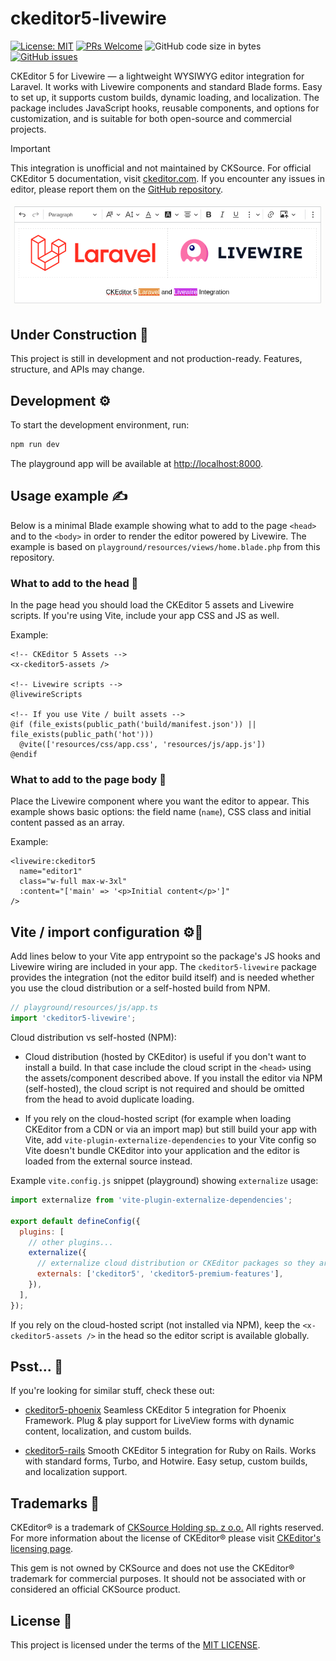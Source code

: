 # ckeditor5-livewire

[![License: MIT](https://img.shields.io/badge/License-MIT-blue.svg?style=flat-square)](LICENSE)
[![PRs Welcome](https://img.shields.io/badge/PRs-welcome-green.svg?style=flat-square)](http://makeapullrequest.com)
![GitHub code size in bytes](https://img.shields.io/github/languages/code-size/mati365/ckeditor5-livewire?style=flat-square)
[![GitHub issues](https://img.shields.io/github/issues/mati365/ckeditor5-livewire?style=flat-square)](https://github.com/Mati365/ckeditor5-livewire/issues)

CKEditor 5 for Livewire — a lightweight WYSIWYG editor integration for Laravel. It works with Livewire components and standard Blade forms. Easy to set up, it supports custom builds, dynamic loading, and localization. The package includes JavaScript hooks, reusable components, and options for customization, and is suitable for both open-source and commercial projects.

> [!IMPORTANT]
> This integration is unofficial and not maintained by CKSource. For official CKEditor 5 documentation, visit [ckeditor.com](https://ckeditor.com/docs/ckeditor5/latest/). If you encounter any issues in editor, please report them on the [GitHub repository](https://github.com/ckeditor/ckeditor5/issues).

<p align="center">
  <img src="docs/intro-classic-editor.png" alt="CKEditor 5 Classic Editor in Laravel Livewire application">
</p>

## Under Construction 🚧

This project is still in development and not production-ready. Features, structure, and APIs may change.

## Development ⚙️

To start the development environment, run:

```bash
npm run dev
```

The playground app will be available at [http://localhost:8000](http://localhost:8000).

## Usage example ✍️

Below is a minimal Blade example showing what to add to the page `<head>` and to the `<body>` in order to render the editor powered by Livewire. The example is based on `playground/resources/views/home.blade.php` from this repository.

### What to add to the head 🔗

In the page head you should load the CKEditor 5 assets and Livewire scripts. If you're using Vite, include your app CSS and JS as well.

Example:

```blade
<!-- CKEditor 5 Assets -->
<x-ckeditor5-assets />

<!-- Livewire scripts -->
@livewireScripts

<!-- If you use Vite / built assets -->
@if (file_exists(public_path('build/manifest.json')) || file_exists(public_path('hot')))
  @vite(['resources/css/app.css', 'resources/js/app.js'])
@endif
```

### What to add to the page body 🧩

Place the Livewire component where you want the editor to appear. This example shows basic options: the field name (`name`), CSS class and initial content passed as an array.

Example:

```blade
<livewire:ckeditor5
  name="editor1"
  class="w-full max-w-3xl"
  :content="['main' => '<p>Initial content</p>']"
/>
```

## Vite / import configuration ⚙️🔌

Add lines below to your Vite app entrypoint so the package's JS hooks and Livewire wiring are included in your app. The `ckeditor5-livewire` package provides the integration (not the editor build itself) and is needed whether you use the cloud distribution or a self-hosted build from NPM.

```js
// playground/resources/js/app.ts
import 'ckeditor5-livewire';
```

Cloud distribution vs self-hosted (NPM):

- Cloud distribution (hosted by CKEditor) is useful if you don't want to install a build. In that case include the cloud script in the `<head>` using the assets/component described above. If you install the editor via NPM (self-hosted), the cloud script is not required and should be omitted from the head to avoid duplicate loading.

- If you rely on the cloud-hosted script (for example when loading CKEditor from a CDN or via an import map) but still build your app with Vite, add `vite-plugin-externalize-dependencies` to your Vite config so Vite doesn't bundle CKEditor into your application and the editor is loaded from the external source instead.

Example `vite.config.js` snippet (playground) showing `externalize` usage:

```js
import externalize from 'vite-plugin-externalize-dependencies';

export default defineConfig({
  plugins: [
    // other plugins...
    externalize({
      // externalize cloud distribution or CKEditor packages so they are loaded from CDN
      externals: ['ckeditor5', 'ckeditor5-premium-features'],
    }),
  ],
});
```

If you rely on the cloud-hosted script (not installed via NPM), keep the `<x-ckeditor5-assets />` in the head so the editor script is available globally.

## Psst... 👀

If you're looking for similar stuff, check these out:

- [ckeditor5-phoenix](https://github.com/Mati365/ckeditor5-phoenix)
  Seamless CKEditor 5 integration for Phoenix Framework. Plug & play support for LiveView forms with dynamic content, localization, and custom builds.

- [ckeditor5-rails](https://github.com/Mati365/ckeditor5-rails)
  Smooth CKEditor 5 integration for Ruby on Rails. Works with standard forms, Turbo, and Hotwire. Easy setup, custom builds, and localization support.

## Trademarks 📜

CKEditor® is a trademark of [CKSource Holding sp. z o.o.](https://cksource.com/) All rights reserved. For more information about the license of CKEditor® please visit [CKEditor's licensing page](https://ckeditor.com/legal/ckeditor-oss-license/).

This gem is not owned by CKSource and does not use the CKEditor® trademark for commercial purposes. It should not be associated with or considered an official CKSource product.

## License 📜

This project is licensed under the terms of the [MIT LICENSE](LICENSE).
